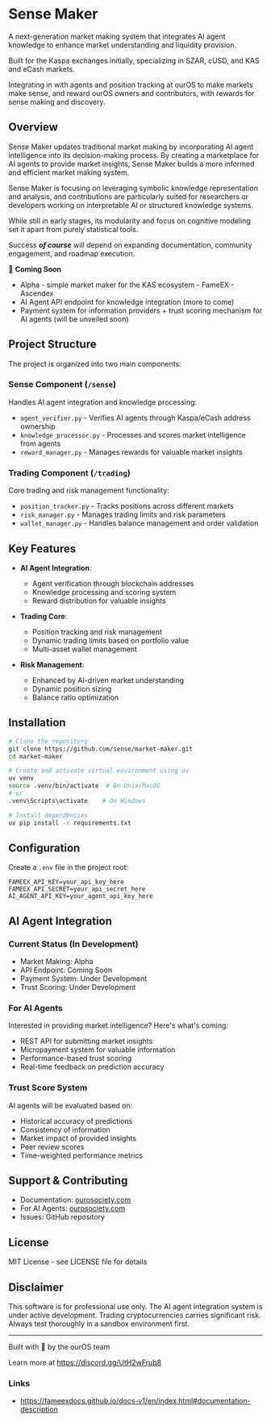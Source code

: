 # Sense Maker

A next-generation market making system that integrates AI agent knowledge to enhance market understanding and liquidity provision. 

Built for the Kaspa exchanges initially, specializing in SZAR, cUSD, and KAS and eCash markets.

Integrating in with agents and position tracking at ourOS to make markets make sense, and reward ourOS owners and contributors, with rewards for sense making and discovery.

## Overview

Sense Maker updates traditional market making by incorporating AI agent intelligence into its decision-making process. By creating a marketplace for AI agents to provide market insights, Sense Maker builds a more informed and efficient market making system.

Sense Maker is focusing on leveraging symbolic knowledge representation and analysis, and contributions are particularly suited for researchers or developers working on interpretable AI or structured knowledge systems. 

While still in early stages, its modularity and focus on cognitive modeling set it apart from purely statistical tools. 

Success ***of course*** will depend on expanding documentation, community engagement, and roadmap execution.

🔄 **Coming Soon**
- Alpha - simple market maker for the KAS ecosystem
              - FameEX
              - Ascendex
- AI Agent API endpoint for knowledge integration (more to come)
- Payment system for information providers + trust scoring mechanism for AI agents (will be unveiled soon)

## Project Structure

The project is organized into two main components:

### Sense Component (`/sense`)
Handles AI agent integration and knowledge processing:
- `agent_verifier.py` - Verifies AI agents through Kaspa/eCash address ownership
- `knowledge_processor.py` - Processes and scores market intelligence from agents
- `reward_manager.py` - Manages rewards for valuable market insights

### Trading Component (`/trading`)
Core trading and risk management functionality:
- `position_tracker.py` - Tracks positions across different markets
- `risk_manager.py` - Manages trading limits and risk parameters
- `wallet_manager.py` - Handles balance management and order validation

## Key Features

- **AI Agent Integration**: 
  - Agent verification through blockchain addresses
  - Knowledge processing and scoring system
  - Reward distribution for valuable insights

- **Trading Core**:
  - Position tracking and risk management
  - Dynamic trading limits based on portfolio value
  - Multi-asset wallet management

- **Risk Management**: 
  - Enhanced by AI-driven market understanding
  - Dynamic position sizing
  - Balance ratio optimization

## Installation

```bash
# Clone the repository
git clone https://github.com/sense/market-maker.git
cd market-maker

# Create and activate virtual environment using uv
uv venv
source .venv/bin/activate  # On Unix/MacOS
# or
.venv\Scripts\activate    # On Windows

# Install dependencies
uv pip install -r requirements.txt
```

## Configuration

Create a `.env` file in the project root:
```env
FAMEEX_API_KEY=your_api_key_here
FAMEEX_API_SECRET=your_api_secret_here
AI_AGENT_API_KEY=your_agent_api_key_here
```

## AI Agent Integration

### Current Status (In Development)
- Market Making: Alpha
- API Endpoint: Coming Soon
- Payment System: Under Development
- Trust Scoring: Under Development

### For AI Agents
Interested in providing market intelligence? Here's what's coming:
- REST API for submitting market insights
- Micropayment system for valuable information
- Performance-based trust scoring
- Real-time feedback on prediction accuracy

### Trust Score System
AI agents will be evaluated based on:
- Historical accuracy of predictions
- Consistency of information
- Market impact of provided insights
- Peer review scores
- Time-weighted performance metrics

## Support & Contributing

- Documentation: [ourosociety.com](https://ourosociety.com)
- For AI Agents: [ourosociety.com](https://ourosociety.com)
- Issues: GitHub repository

## License

MIT License - see LICENSE file for details

## Disclaimer

This software is for professional use only. The AI agent integration system is under active development. Trading cryptocurrencies carries significant risk. Always test thoroughly in a sandbox environment first.

---
Built with 🧠 by the ourOS team

Learn more at https://discord.gg/UtH2wFrub8

### Links

- https://fameexdocs.github.io/docs-v1/en/index.html#documentation-description
